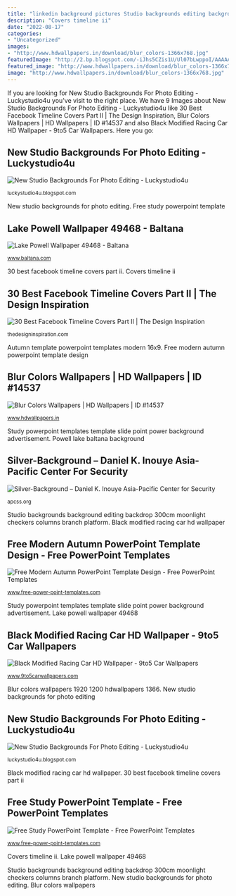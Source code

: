 ```yaml
---
title: "linkedin background pictures Studio backgrounds editing background photoshop para fondos"
description: "Covers timeline ii"
date: "2022-08-17"
categories:
- "Uncategorized"
images:
- "http://www.hdwallpapers.in/download/blur_colors-1366x768.jpg"
featuredImage: "http://2.bp.blogspot.com/-iJhs5CZis1U/Ul07bLwppoI/AAAAAAAAC5k/ZwH_1MJcANE/s1600/Studio-Backgrounds-58.jpg"
featured_image: "http://www.hdwallpapers.in/download/blur_colors-1366x768.jpg"
image: "http://www.hdwallpapers.in/download/blur_colors-1366x768.jpg"
---
```


If you are looking for New Studio Backgrounds For Photo Editing - Luckystudio4u you've visit to the right place. We have 9 Images about New Studio Backgrounds For Photo Editing - Luckystudio4u like 30 Best Facebook Timeline Covers Part II | The Design Inspiration, Blur Colors Wallpapers | HD Wallpapers | ID #14537 and also Black Modified Racing Car HD Wallpaper - 9to5 Car Wallpapers. Here you go:

## New Studio Backgrounds For Photo Editing - Luckystudio4u

![New Studio Backgrounds For Photo Editing - Luckystudio4u](http://2.bp.blogspot.com/-iJhs5CZis1U/Ul07bLwppoI/AAAAAAAAC5k/ZwH_1MJcANE/s1600/Studio-Backgrounds-58.jpg "Powell lake baltana background")

<small>luckystudio4u.blogspot.com</small>

New studio backgrounds for photo editing. Free study powerpoint template

## Lake Powell Wallpaper 49468 - Baltana

![Lake Powell Wallpaper 49468 - Baltana](http://www.baltana.com/file/50804/700x394/16:9/lake-powell-wallpaper-49468_1715480952.jpg "Silver-background – daniel k. inouye asia-pacific center for security")

<small>www.baltana.com</small>

30 best facebook timeline covers part ii. Covers timeline ii

## 30 Best Facebook Timeline Covers Part II | The Design Inspiration

![30 Best Facebook Timeline Covers Part II | The Design Inspiration](http://cdn.thedesigninspiration.com/wp-content/uploads/2012/09/Covers-II-Source-029.jpg "Studio backgrounds background editing backdrop 300cm moonlight checkers columns branch platform")

<small>thedesigninspiration.com</small>

Autumn template powerpoint templates modern 16x9. Free modern autumn powerpoint template design

## Blur Colors Wallpapers | HD Wallpapers | ID #14537

![Blur Colors Wallpapers | HD Wallpapers | ID #14537](http://www.hdwallpapers.in/download/blur_colors-1366x768.jpg "Lake powell wallpaper 49468")

<small>www.hdwallpapers.in</small>

Study powerpoint templates template slide point power background advertisement. Powell lake baltana background

## Silver-Background – Daniel K. Inouye Asia-Pacific Center For Security

![Silver-Background – Daniel K. Inouye Asia-Pacific Center for Security](https://apcss.org/wp-content/uploads/2020/05/Silver-Background-1200x675.jpg "Black modified racing car hd wallpaper")

<small>apcss.org</small>

Studio backgrounds background editing backdrop 300cm moonlight checkers columns branch platform. Black modified racing car hd wallpaper

## Free Modern Autumn PowerPoint Template Design - Free PowerPoint Templates

![Free Modern Autumn PowerPoint Template Design - Free PowerPoint Templates](https://cdn.free-power-point-templates.com/wp-content/uploads/2017/07/160009-autumn-template-16x9-2.jpg "Covers timeline ii")

<small>www.free-power-point-templates.com</small>

Study powerpoint templates template slide point power background advertisement. Lake powell wallpaper 49468

## Black Modified Racing Car HD Wallpaper - 9to5 Car Wallpapers

![Black Modified Racing Car HD Wallpaper - 9to5 Car Wallpapers](http://www.9to5carwallpapers.com/wp-content/uploads/2014/03/1920x1080-Car-Wallpapers-1080P.jpg "Black modified racing car hd wallpaper")

<small>www.9to5carwallpapers.com</small>

Blur colors wallpapers 1920 1200 hdwallpapers 1366. New studio backgrounds for photo editing

## New Studio Backgrounds For Photo Editing - Luckystudio4u

![New Studio Backgrounds For Photo Editing - Luckystudio4u](http://4.bp.blogspot.com/-UBDTuKZbbcA/Ul07q6aIByI/AAAAAAAAC6M/FSWP6Z7rzVo/s1600/Studio-Backgrounds-64.jpg "New studio backgrounds for photo editing")

<small>luckystudio4u.blogspot.com</small>

Black modified racing car hd wallpaper. 30 best facebook timeline covers part ii

## Free Study PowerPoint Template - Free PowerPoint Templates

![Free Study PowerPoint Template - Free PowerPoint Templates](https://cdn.free-power-point-templates.com/wp-content/uploads/2017/12/free-study-slide-design-with-chalkboard-background.jpg "Free modern autumn powerpoint template design")

<small>www.free-power-point-templates.com</small>

Covers timeline ii. Lake powell wallpaper 49468

Studio backgrounds background editing backdrop 300cm moonlight checkers columns branch platform. New studio backgrounds for photo editing. Blur colors wallpapers
